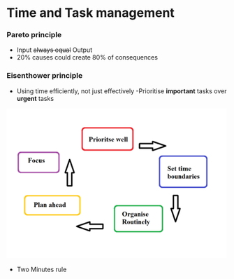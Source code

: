 # Time and Task management

### Pareto principle
- Input ~~always equal~~ Output
- 20% causes could create 80% of consequences

### Eisenthower principle
- Using time efficiently, not just effectively
-Prioritise **important** tasks over **urgent** tasks 


![](./Best_practices.png)

- Two Minutes rule
